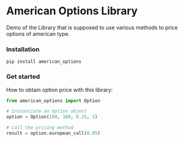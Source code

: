 # American Options Library
Demo of the Library that is supposed to use various methods to price options of american type.

### Installation
```
pip install american_options
```

### Get started
How to obtain option price with this library:

```Python
from american_options import Option

# Instantiate an Option object
option = Option(100, 100, 0.25, 1)

# Call the pricing method
result = option.european_call(0.05)
```
